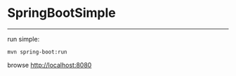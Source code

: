 SpringBootSimple
================
-----------
run simple:

	mvn spring-boot:run
	
browse <http://localhost:8080>